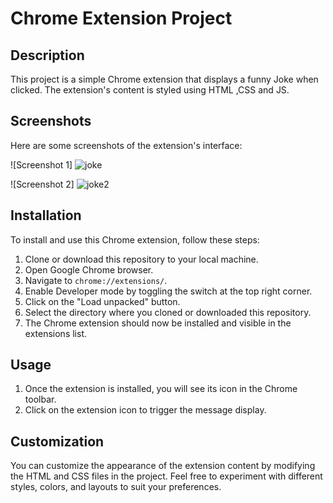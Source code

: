 # Chrome Extension Project

## Description
This project is a simple Chrome extension that displays a funny Joke when clicked. The extension's content is styled using HTML ,CSS and JS.

## Screenshots
Here are some screenshots of the extension's interface:

![Screenshot 1]
![joke](https://github.com/Anurag236/Chrome_Extension/assets/102303316/f51830eb-3bed-4298-9df9-22f6e9052f51)

![Screenshot 2]
![joke2](https://github.com/Anurag236/Chrome_Extension/assets/102303316/b30f6079-5dbc-4edf-b150-c67bf8ea5abf)


## Installation
To install and use this Chrome extension, follow these steps:
1. Clone or download this repository to your local machine.
2. Open Google Chrome browser.
3. Navigate to `chrome://extensions/`.
4. Enable Developer mode by toggling the switch at the top right corner.
5. Click on the "Load unpacked" button.
6. Select the directory where you cloned or downloaded this repository.
7. The Chrome extension should now be installed and visible in the extensions list.

## Usage
1. Once the extension is installed, you will see its icon in the Chrome toolbar.
2. Click on the extension icon to trigger the message display.

## Customization
You can customize the appearance of the extension content by modifying the HTML and CSS files in the project. Feel free to experiment with different styles, colors, and layouts to suit your preferences.

